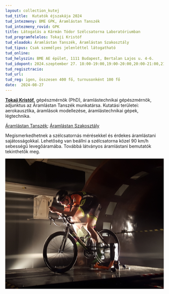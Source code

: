 ```yaml
---
layout: collection_kutej
tud_title:  Kutatók éjszakája 2024
tud_intezmeny: BME GPK, Áramlástan Tanszék
tud_intezmeny_rovid: GPK
title: Látogatás a Kármán Tódor Szélcsatorna Laboratóriumban
tud_programfelelos: Tokaji Kristóf
tud_eloadok: Áramlástan Tanszék, Áramlástan Szakosztály
tud_tipus: Csak személyes jelenléttel látogatható
tud_online: 
tud_helyszin: BME AE épület, 1111 Budapest, Bertalan Lajos u. 4-6.
tud_idopont: 2024.szeptember 27. 18:00-19:00,19:00-20:00,20:00-21:00,21:00-22:00
tud_regisztracio: 
tud_url: 
tud_reg: igen, összesen 400 fő, turnusonként 100 fő
date:  2024-08-27
---
```



**[Tokaji Kristóf](https://www.ara.bme.hu/munkatarsak/552),** gépészmérnök (PhD), áramlástechnikai gépészmérnök, adjunktus az Áramlástan Tanszék munkatársa. Kutatási területei: aerokausztika, áramlások modellezése, áramlástechnikai gépek, légtechnika. 

[Áramlástan Tanszék](https://www.ara.bme.hu/); 
[Áramlástan Szakosztály](https://www.facebook.com/aramlastanszakosztaly)


Megismerkedhetnek a szélcsatornás mérésekkel és érdekes áramlástani sajátosságokkal. Lehetőség van beállni a szélcsatorna közel 90 km/h sebességű levegőáramába. Továbbá látványos áramlástani bemutatók tekinthetők meg.

![Látogatás a Kármán Tódor Szélcsatorna Laboratóriumban](../2024/images/latogatas-a-karman-todor-szelcsatorna-laboratoriumban.jpg)

